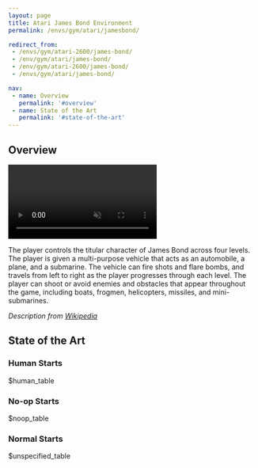 ```yaml
---
layout: page
title: Atari James Bond Environment
permalink: /envs/gym/atari/jamesbond/

redirect_from:
 - /envs/gym/atari-2600/james-bond/
 - /env/gym/atari/james-bond/
 - /env/gym/atari-2600/james-bond/
 - /envs/gym/atari/james-bond/

nav:
 - name: Overview
   permalink: '#overview'
 - name: State of the Art
   permalink: '#state-of-the-art'
---
```



## Overview

<video autoplay muted loop controls>
  <source src="{{ 'assets/_pages/envs/gym/atari/jamesbond.mp4' | absolute_url }}" type="video/mp4">
</video>

The player controls the titular character of James Bond across four levels. The player is given a multi-purpose vehicle that acts as an automobile, a plane, and a submarine. The vehicle can fire shots and flare bombs, and travels from left to right as the player progresses through each level. The player can shoot or avoid enemies and obstacles that appear throughout the game, including boats, frogmen, helicopters, missiles, and mini-submarines.

*Description from [Wikipedia](https://en.wikipedia.org/wiki/James_Bond_007_(1983_video_game))*


## State of the Art

### Human Starts

$human_table

### No-op Starts

$noop_table

### Normal Starts

$unspecified_table
